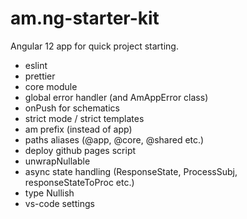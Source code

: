 # am.ng-starter-kit

Angular 12 app for quick project starting.

- eslint
- prettier
- core module
- global error handler (and AmAppError class)
- onPush for schematics
- strict mode / strict templates
- am prefix (instead of app)
- paths aliases (@app, @core, @shared etc.)
- deploy github pages script
- unwrapNullable
- async state handling (ResponseState, ProcessSubj, responseStateToProc etc.)
- type Nullish
- vs-code settings
